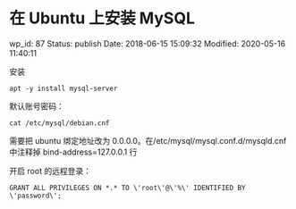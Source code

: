 # 在 Ubuntu 上安装 MySQL


wp_id: 87
Status: publish
Date: 2018-06-15 15:09:32
Modified: 2020-05-16 11:40:11


安装

```
apt -y install mysql-server
```

默认账号密码：

```
cat /etc/mysql/debian.cnf
```

需要把 ubuntu 绑定地址改为 0.0.0.0。在/etc/mysql/mysql.conf.d/mysqld.cnf中注释掉 bind-address=127.0.0.1 行

开启 root 的远程登录：

    GRANT ALL PRIVILEGES ON *.* TO \'root\'@\'%\' IDENTIFIED BY \'password\';